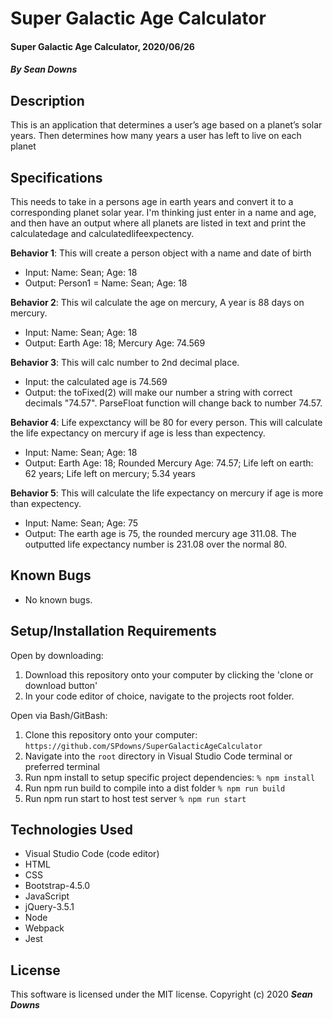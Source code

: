 # Super Galactic Age Calculator

#### Super Galactic Age Calculator, 2020/06/26

#### _By Sean Downs_
## Description
This is an application that determines a user’s age based on a planet’s solar years. Then determines how many years a user has left to live on each planet

## Specifications
This needs to take in a persons age in earth years and convert it to a corresponding planet solar year. I'm thinking just enter in a name and age, and then have an output where all planets are listed in text and print the calculatedage and calculatedlifeexpectency.

**Behavior 1**: This will create a person object with a name and date of birth
  * Input: Name: Sean; Age: 18
  * Output: Person1 = Name: Sean; Age: 18

**Behavior 2**: This wil calculate the age on mercury, A year is 88 days on mercury.
  * Input: Name: Sean; Age: 18
  * Output: Earth Age: 18; Mercury Age: 74.569

**Behavior 3**: This will calc number to 2nd decimal place.
  * Input: the calculated age is 74.569
  * Output: the toFixed(2) will make our number a string with correct decimals "74.57". ParseFloat function will change back to number 74.57.

**Behavior 4**: Life expexctancy will be 80 for every person. This will calculate the life expectancy on mercury if age is less than expectency.
  * Input: Name: Sean; Age: 18
  * Output: Earth Age: 18; Rounded Mercury Age: 74.57; Life left on earth: 62 years; Life left on mercury; 5.34 years

**Behavior 5**: This will calculate the life expectancy on mercury if age is more than expectency.
  * Input: Name: Sean; Age: 75
  * Output: The earth age is 75, the rounded mercury age 311.08. The outputted life expectancy number is 231.08 over the normal 80.

## Known Bugs
* No known bugs.   

## Setup/Installation Requirements
Open by downloading:
1. Download this repository onto your computer by clicking the 'clone or download button'
2. In your code editor of choice, navigate to the projects root folder.

Open via Bash/GitBash:
1. Clone this repository onto your computer:
`https://github.com/SPdowns/SuperGalacticAgeCalculator`
2. Navigate into the `root` directory in Visual Studio Code terminal or preferred terminal
3. Run npm install to setup specific project dependencies:
`% npm install`
4. Run npm run build to compile into a dist folder
`% npm run build`
5. Run npm run start to host test server
`% npm run start`

## Technologies Used
* Visual Studio Code (code editor)
* HTML
* CSS
* Bootstrap-4.5.0
* JavaScript
* jQuery-3.5.1
* Node
* Webpack
* Jest

## License
This software is licensed under the MIT license. Copyright (c) 2020 **_Sean Downs_**